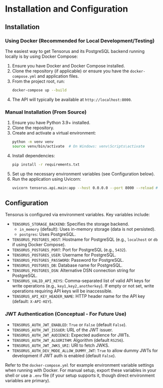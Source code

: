 # Installation and Configuration

## Installation

### Using Docker (Recommended for Local Development/Testing)

The easiest way to get Tensorus and its PostgreSQL backend running locally is by using Docker Compose:

1.  Ensure you have Docker and Docker Compose installed.
2.  Clone the repository (if applicable) or ensure you have the `docker-compose.yml` and application files.
3.  From the project root, run:
    ```bash
    docker-compose up --build
    ```
4.  The API will typically be available at `http://localhost:8000`.

### Manual Installation (From Source)

1.  Ensure you have Python 3.9+ installed.
2.  Clone the repository.
3.  Create and activate a virtual environment:
    ```bash
    python -m venv venv
    source venv/bin/activate  # On Windows: venv\Scripts\activate
    ```
4.  Install dependencies:
    ```bash
    pip install -r requirements.txt
    ```
5.  Set up the necessary environment variables (see Configuration below).
6.  Run the application using Uvicorn:
    ```bash
    uvicorn tensorus.api.main:app --host 0.0.0.0 --port 8000 --reload # for development
    ```

## Configuration

Tensorus is configured via environment variables. Key variables include:

*   `TENSORUS_STORAGE_BACKEND`: Specifies the storage backend.
    *   `in_memory` (default): Uses in-memory storage (data is not persisted).
    *   `postgres`: Uses PostgreSQL.
*   `TENSORUS_POSTGRES_HOST`: Hostname for PostgreSQL (e.g., `localhost` or `db` if using Docker Compose).
*   `TENSORUS_POSTGRES_PORT`: Port for PostgreSQL (e.g., `5432`).
*   `TENSORUS_POSTGRES_USER`: Username for PostgreSQL.
*   `TENSORUS_POSTGRES_PASSWORD`: Password for PostgreSQL.
*   `TENSORUS_POSTGRES_DB`: Database name for PostgreSQL.
*   `TENSORUS_POSTGRES_DSN`: Alternative DSN connection string for PostgreSQL.
*   `TENSORUS_VALID_API_KEYS`: Comma-separated list of valid API keys for write operations (e.g., `key1,key2,anotherkey`). If empty or not set, write operations requiring API keys will be inaccessible.
*   `TENSORUS_API_KEY_HEADER_NAME`: HTTP header name for the API key (default: `X-API-KEY`).

### JWT Authentication (Conceptual - For Future Use)
*   `TENSORUS_AUTH_JWT_ENABLED`: `True` or `False` (default `False`).
*   `TENSORUS_AUTH_JWT_ISSUER`: URL of the JWT issuer.
*   `TENSORUS_AUTH_JWT_AUDIENCE`: Expected audience for JWTs.
*   `TENSORUS_AUTH_JWT_ALGORITHM`: Algorithm (default `RS256`).
*   `TENSORUS_AUTH_JWT_JWKS_URI`: URI to fetch JWKS.
*   `TENSORUS_AUTH_DEV_MODE_ALLOW_DUMMY_JWT`: `True` to allow dummy JWTs for development if JWT auth is enabled (default `False`).

Refer to the `docker-compose.yml` for example environment variable settings when running with Docker. For manual setup, export these variables in your shell or use a `.env` file (if your setup supports it, though direct environment variables are primary).
